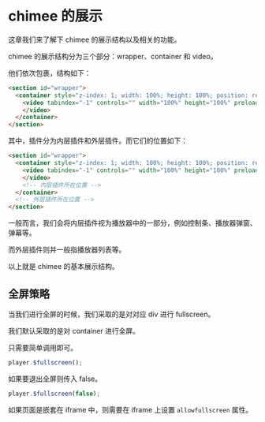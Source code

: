 # chimee 的展示

这章我们来了解下 chimee 的展示结构以及相关的功能。

chimee 的展示结构分为三个部分：wrapper、container 和 video。

他们依次包裹，结构如下：

```html
<section id="wrapper">
  <container style="z-index: 1; width: 100%; height: 100%; position: relative; display: block;">
    <video tabindex="-1" controls="" width="100%" height="100%" preload="auto" src="http://cdn.toxicjohann.com/lostStar.mp4">
    </video>
  </container>
</section>
```

其中，插件分为内层插件和外层插件。而它们的位置如下：

```html
<section id="wrapper">
  <container style="z-index: 1; width: 100%; height: 100%; position: relative; display: block;">
    <video tabindex="-1" controls="" width="100%" height="100%" preload="auto" src="http://cdn.toxicjohann.com/lostStar.mp4">
    </video>
    <!-- 内层插件所在位置 -->
  </container>
  <!-- 外层插件所在位置 -->
</section>
```

一般而言，我们会将内层插件视为播放器中的一部分，例如控制条、播放器弹窗、弹幕等。

而外层插件则并一般指播放器列表等。

以上就是 chimee 的基本展示结构。

## 全屏策略

当我们进行全屏的时候，我们采取的是对对应 div 进行 fullscreen。

我们默认采取的是对 container 进行全屏。

只需要简单调用即可。

```javascript
player.$fullscreen();
```

如果要退出全屏则传入 false。

```javascript
player.$fullscreen(false);
```

如果页面是嵌套在 iframe 中，则需要在 iframe 上设置 `allowfullscreen` 属性。
